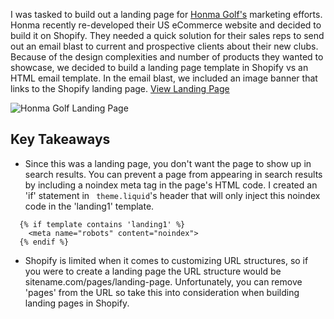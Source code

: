 I was tasked to build out a landing page for <a href="https://us.honmagolf.com/" target="_blank">Honma Golf's</a> marketing efforts. Honma recently re-developed their US eCommerce website and decided to build it on Shopify. They needed a quick solution for their sales reps to send out an email blast to current and prospective clients about their new clubs. Because of the design complexities and number of products they wanted to showcase, we decided to build a landing page template in Shopify vs an HTML email template. In the email blast, we included an image banner that links to the Shopify landing page.
<a href="https://us.honmagolf.com/pages/discover-honma" target="_blank">View Landing Page</a>


![Honma Golf Landing Page](img/work/proj-13/honma_landing_page_mockup.jpg)

## Key Takeaways

- Since this was a landing page, you don't want the page to show up in search results. You can prevent a page from appearing in search results by including a noindex meta tag in the page's HTML code. I created an 'if' statement in ``` theme.liquid```'s header that will only inject this noindex code in the 'landing1' template.
```
  {% if template contains 'landing1' %}
    <meta name="robots" content="noindex">
  {% endif %}
```
- Shopify is limited when it comes to customizing URL structures, so if you were to create a landing page the URL structure would be sitename.com/pages/landing-page. Unfortunately, you can remove 'pages' from the URL so take this into consideration when building landing pages in Shopify. 